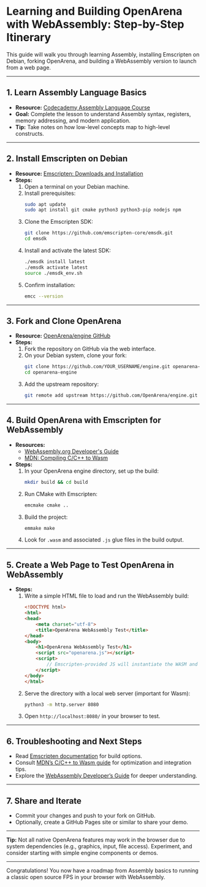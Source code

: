 # Learning and Building OpenArena with WebAssembly: Step-by-Step Itinerary

This guide will walk you through learning Assembly, installing Emscripten on Debian, forking OpenArena, and building a WebAssembly version to launch from a web page.

---

## 1. Learn Assembly Language Basics

- **Resource:** [Codecademy Assembly Language Course](https://www.codecademy.com/courses/computer-architecture-assembly-language/lessons/assembly-language/exercises/modern-assembly-applications)
- **Goal:** Complete the lesson to understand Assembly syntax, registers, memory addressing, and modern application.
- **Tip:** Take notes on how low-level concepts map to high-level constructs.

---

## 2. Install Emscripten on Debian

- **Resource:** [Emscripten: Downloads and Installation](https://emscripten.org/docs/getting_started/downloads.html)
- **Steps:**
    1. Open a terminal on your Debian machine.
    2. Install prerequisites:
        ```bash
        sudo apt update
        sudo apt install git cmake python3 python3-pip nodejs npm
        ```
    3. Clone the Emscripten SDK:
        ```bash
        git clone https://github.com/emscripten-core/emsdk.git
        cd emsdk
        ```
    4. Install and activate the latest SDK:
        ```bash
        ./emsdk install latest
        ./emsdk activate latest
        source ./emsdk_env.sh
        ```
    5. Confirm installation:
        ```bash
        emcc --version
        ```

---

## 3. Fork and Clone OpenArena

- **Resource:** [OpenArena/engine GitHub](https://github.com/OpenArena/engine)
- **Steps:**
    1. Fork the repository on GitHub via the web interface.
    2. On your Debian system, clone your fork:
        ```bash
        git clone https://github.com/YOUR_USERNAME/engine.git openarena-engine
        cd openarena-engine
        ```
    3. Add the upstream repository:
        ```bash
        git remote add upstream https://github.com/OpenArena/engine.git
        ```

---

## 4. Build OpenArena with Emscripten for WebAssembly

- **Resources:**
    - [WebAssembly.org Developer's Guide](https://webassembly.org/getting-started/developers-guide/)
    - [MDN: Compiling C/C++ to Wasm](https://developer.mozilla.org/en-US/docs/WebAssembly/Guides/Existing_C_to_Wasm)
- **Steps:**
    1. In your OpenArena engine directory, set up the build:
        ```bash
        mkdir build && cd build
        ```
    2. Run CMake with Emscripten:
        ```bash
        emcmake cmake ..
        ```
    3. Build the project:
        ```bash
        emmake make
        ```
    4. Look for `.wasm` and associated `.js` glue files in the build output.

---

## 5. Create a Web Page to Test OpenArena in WebAssembly

- **Steps:**
    1. Write a simple HTML file to load and run the WebAssembly build:
        ```html
        <!DOCTYPE html>
        <html>
        <head>
            <meta charset="utf-8">
            <title>OpenArena WebAssembly Test</title>
        </head>
        <body>
            <h1>OpenArena WebAssembly Test</h1>
            <script src="openarena.js"></script>
            <script>
                // Emscripten-provided JS will instantiate the WASM and handle the main loop
            </script>
        </body>
        </html>
        ```
    2. Serve the directory with a local web server (important for Wasm):
        ```bash
        python3 -m http.server 8080
        ```
    3. Open `http://localhost:8080/` in your browser to test.

---

## 6. Troubleshooting and Next Steps

- Read [Emscripten documentation](https://emscripten.org/docs/getting_started/downloads.html) for build options.
- Consult [MDN’s C/C++ to Wasm guide](https://developer.mozilla.org/en-US/docs/WebAssembly/Guides/Existing_C_to_Wasm) for optimization and integration tips.
- Explore the [WebAssembly Developer’s Guide](https://webassembly.org/getting-started/developers-guide/) for deeper understanding.

---

## 7. Share and Iterate

- Commit your changes and push to your fork on GitHub.
- Optionally, create a GitHub Pages site or similar to share your demo.

---

**Tip:** Not all native OpenArena features may work in the browser due to system dependencies (e.g., graphics, input, file access). Experiment, and consider starting with simple engine components or demos.

---

Congratulations! You now have a roadmap from Assembly basics to running a classic open source FPS in your browser with WebAssembly.
